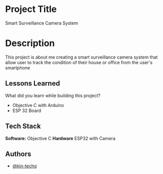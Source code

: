 
# Project Title

Smart Surveillance Camera System

# Description
This project is about me creating a smart surveillance camera system that allow user to track the condition of their house or office from the user's smartphone

## Lessons Learned

What did you learn while building this project? 

- Objective C with Arduino
- ESP 32 Board

## Tech Stack

**Software:** Objective C
**Hardware** ESP32 with Camera




## Authors

- [@kin-techg](https://github.com/kin-tecg)

